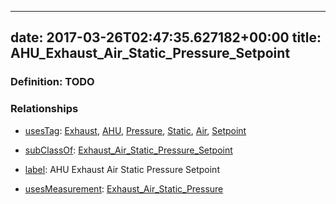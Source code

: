 
---
date: 2017-03-26T02:47:35.627182+00:00
title: AHU_Exhaust_Air_Static_Pressure_Setpoint
---
### Definition: TODO

### Relationships

* [usesTag](https://brickschema.org/schema/1.0/BrickFrame#usesTag): [Exhaust](https://brickschema.org/schema/1.0/BrickTag#Exhaust), [AHU](https://brickschema.org/schema/1.0/BrickTag#AHU), [Pressure](https://brickschema.org/schema/1.0/BrickTag#Pressure), [Static](https://brickschema.org/schema/1.0/BrickTag#Static), [Air](https://brickschema.org/schema/1.0/BrickTag#Air), [Setpoint](https://brickschema.org/schema/1.0/BrickTag#Setpoint)

* [subClassOf](http://www.w3.org/2000/01/rdf-schema#subClassOf): [Exhaust_Air_Static_Pressure_Setpoint](https://brickschema.org/schema/1.0/Brick#Exhaust_Air_Static_Pressure_Setpoint)

* [label](http://www.w3.org/2000/01/rdf-schema#label): AHU Exhaust Air Static Pressure Setpoint

* [usesMeasurement](https://brickschema.org/schema/1.0/BrickFrame#usesMeasurement): [Exhaust_Air_Static_Pressure](https://brickschema.org/schema/1.0/Brick#Exhaust_Air_Static_Pressure)
